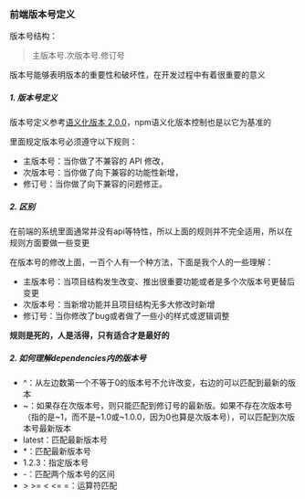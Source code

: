 ### 前端版本号定义

版本号结构：

> 主版本号.次版本号.修订号

版本号能够表明版本的重要性和破坏性，在开发过程中有着很重要的意义

##### 1. 版本号定义

版本号定义参考[语义化版本 2.0.0](https://semver.org/lang/zh-CN/)，npm语义化版本控制也是以它为基准的

里面规定版本号必须遵守以下规则：

+ 主版本号：当你做了不兼容的 API 修改，
+ 次版本号：当你做了向下兼容的功能性新增，
+ 修订号：当你做了向下兼容的问题修正。

##### 2. 区别

在前端的系统里面通常并没有api等特性，所以上面的规则并不完全适用，所以在规则方面要做一些变更

在版本号的修改上面，一百个人有一个种方法，下面是我个人的一些理解：

+ 主版本号：当项目结构发生改变、推出很重要功能或者是多个次版本号更替后变更
+ 次版本号：当新增功能并且项目结构无多大修改时新增
+ 修订号：当你修改了bug或者做了一些小的样式或逻辑调整

**规则是死的，人是活得，只有适合才是最好的**

##### 2. 如何理解dependencies内的版本号

+ ^：从左边数第一个不等于0的版本号不允许改变，右边的可以匹配到最新的版本
+ ~：如果存在次版本号，则只能匹配到修订号的最新版。如果不存在次版本号（指的是~1，而不是~1.0或~1.0.0，因为0也算是次版本号），可以匹配到次版本号最新版本
+ latest：匹配最新版本号
+ *：匹配最新版本号
+ 1.2.3：指定版本号
+ -：匹配两个版本号的区间
+ \> >= < <= =：运算符匹配
